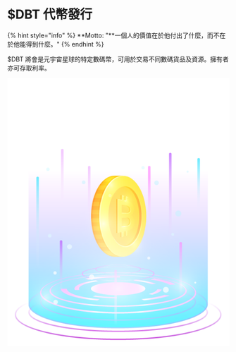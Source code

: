 # $DBT 代幣發行

{% hint style="info" %}
**Motto: "**一個人的價值在於他付出了什麼，而不在於他能得到什麼。"
{% endhint %}

$DBT 將會是元宇宙星球的特定數碼幣，可用於交易不同數碼貨品及資源。擁有者亦可存取利率。

![DBT Token](../../.gitbook/assets/token.png)
